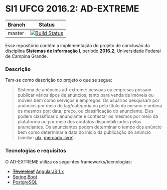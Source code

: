 SI1 UFCG 2016.2: AD-EXTREME
===

|Branch|Status|
|---|---|
|master|[![Build Status](https://travis-ci.org/GabrielSVinha/projeto-si1.svg?branch=master)](https://travis-ci.org/GabrielSVinha/projeto-si1)|


Esse repositório contém a implementação do projeto de conclusão da disciplina **Sistemas de Informação I**, período **2016.2**, Universidade Federal de Campina Grande.

### Descrição
Tem-se como descrição do projeto o que se segue:

> Sistema de anúncios ad-extreme: pessoas ou empresas possam publicar vários tipos de anúncios, tanto para venda de imóveis ou móveis bem como serviços e empregos. Os usuários pesquisam por anúncios por meio de tag/categoria ou pelo título do mesmo e ordena os mesmos por: data, preço, ou classificação do anunciante. Eles podem classificar o anunciante e contactar os mesmos por meio da plataforma ou por meio dos contatos disponibilizados pelos anunciantes. Os anunciantes podem determinar o tempo dos anúncio bem como determinar a data do início da publicação do anúncio (similar: [olx](www.olx.com.br), [mercado livre](www.mercadolivre.com.br)).

### Tecnologias e requisitos
O AD-EXTREME utiliza os seguintes frameworks/tecnologias:

* ~~[Thymeleaf](http://www.thymeleaf.org)~~ [AngularJS 1.x](https://angularjs.org/)
* [Spring Boot](https://projects.spring.io/spring-boot/)
* [PostgreSQL](https://www.postgresql.org/)


